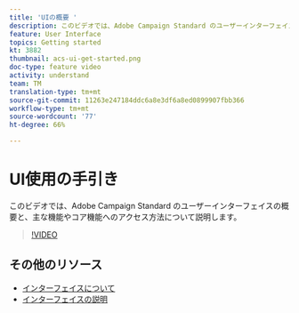 ```yaml
---
title: 'UIの概要 '
description: このビデオでは、Adobe Campaign Standard のユーザーインターフェイス、主な機能、およびコア機能の概要を説明します。
feature: User Interface
topics: Getting started
kt: 3882
thumbnail: acs-ui-get-started.png
doc-type: feature video
activity: understand
team: TM
translation-type: tm+mt
source-git-commit: 11263e247184ddc6a8e3df6a8ed0899907fbb366
workflow-type: tm+mt
source-wordcount: '77'
ht-degree: 66%

---
```



# UI使用の手引き

このビデオでは、Adobe Campaign Standard のユーザーインターフェイスの概要と、主な機能やコア機能へのアクセス方法について説明します。

>[!VIDEO](https://video.tv.adobe.com/v/18469?quality=12)

## その他のリソース

* [インターフェイスについて](https://experienceleague.adobe.com/docs/campaign-standard/using/getting-started/discovering-the-interface/about-the-interface.html)
* [インターフェイスの説明](https://experienceleague.adobe.com/docs/campaign-standard/using/getting-started/discovering-the-interface/interface-description.html)
